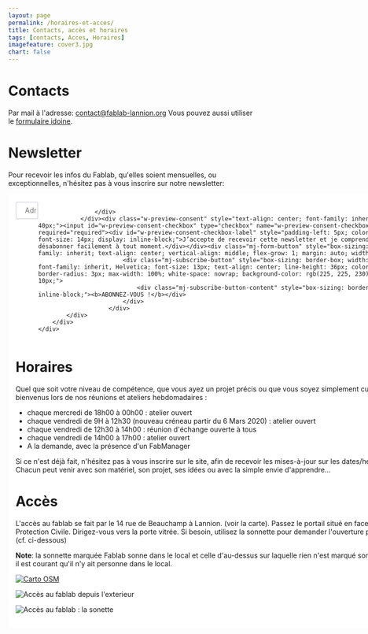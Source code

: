 ```yaml
---
layout: page
permalink: /horaires-et-acces/
title: Contacts, accès et horaires
tags: [contacts, Acces, Horaires]
imagefeature: cover3.jpg
chart: false
---
```

Contacts
============

<a href="mailto:{{ site.owner.email }}">
    <span class="fa-stack fa-lg">
        <i class="fa fa-circle fa-stack-2x fa-inverse"></i>
        <i class="fa fa-envelope fa-stack-1x"></i>
    </span>
</a>
<a href="http://twitter.com/{{ site.owner.twitter }}">
    <span class="fa-stack fa-lg">
        <i class="fa fa-circle fa-stack-2x fa-inverse"></i>
        <i class="fa fa-twitter fa-stack-1x"></i>
    </span>
</a>
<a href="{{ site.owner.google_plus }}">
    <span class="fa-stack fa-lg">
        <i class="fa fa-circle fa-stack-2x fa-inverse"></i>
        <i class="fa fa-google-plus fa-stack-1x"></i>
    </span>
</a>
<a href="http://github.com/{{ site.owner.github }}">
    <span class="fa-stack fa-lg">
        <i class="fa fa-circle fa-stack-2x fa-inverse"></i>
        <i class="fa fa-github fa-stack-1x"></i>
    </span>
</a>
<a href="http://facebook.com/{{ site.owner.facebook }}">
    <span class="fa-stack fa-lg">
        <i class="fa fa-circle fa-stack-2x fa-inverse"></i>
        <i class="fa fa-facebook fa-stack-1x"></i>
    </span>
</a>

Par mail à l'adresse: [contact@fablab-lannion.org](mailto:contact@fablab-lannion.org)
Vous pouvez aussi utiliser le [formulaire idoine](https://forum.fablab-lannion.org/memberlist.php?mode=contactadmin).

Newsletter
==========

Pour recevoir les infos du Fablab, qu'elles soient mensuelles, ou exceptionnelles, n'hésitez pas à vous inscrire sur notre newsletter:


<div class="mj-embedded mj-embed-shadow mj-horizontal" style="box-sizing: border-box; display: block; font-family: inherit; line-height: normal; text-align: left; background-color: transparent; box-shadow: none; padding: 0px; width: 900px; height: auto;">
    <div class="mj-embedded-content" style="padding: 15px; background-color: rgb(255, 255, 255);">
        <div class="mj-embedded-footer" style="box-sizing: border-box;">
            <div class="mj-form" style="box-sizing: border-box; display: table; width: 100%;">
                <div class="w-preview-field-table" style="box-sizing: border-box; display: block; width: 100%;">
                    <div class="w-preview-fields-content-row" style="box-sizing: border-box; display: flex; flex-direction: row;">
                        <div class="w-preview-fields-content-cell" style="box-sizing: border-box; vertical-align: top; flex-grow: 1; padding: 0px 0px 10px;">
                            <input class="w-preview-fields-content-cell-field-email" type="email" placeholder="Adresse E-Mail" name="w-field-field-new-email" required="required" style="box-sizing: border-box; font-family: inherit; font-size: 14px; height: 36px; padding-left: 17px; margin-right: 20px; border-radius: 3px; border: 2px solid rgb(225, 225, 230); width: 100%;">
                        </div>
                        
                    </div>
                </div><div class="w-preview-consent" style="text-align: center; font-family: inherit; padding: 10px 0px 40px;"><input id="w-preview-consent-checkbox" type="checkbox" name="w-preview-consent-checkbox" required="required"><div id="w-preview-consent-checkbox-label" style="padding-left: 5px; color: rgb(74, 74, 74); font-size: 14px; display: inline-block;">J’accepte de recevoir cette newsletter et je comprends que je peux me désabonner facilement à tout moment.</div></div><div class="mj-form-button" style="box-sizing: border-box; font-family: inherit; text-align: center; vertical-align: middle; flex-grow: 1; margin: auto; width: 235px;">
                            <div class="mj-subscribe-button" style="box-sizing: border-box; width: auto; height: 36px; font-family: inherit, Helvetica; font-size: 13px; text-align: center; line-height: 36px; color: rgb(89, 91, 97); border-radius: 3px; max-width: 100%; white-space: nowrap; background-color: rgb(225, 225, 230); padding: 0px 10px;">
                                <div class="mj-subscribe-button-content" style="box-sizing: border-box; display: inline-block;"><b>ABONNEZ-VOUS !</b></div>
                            </div>
                        </div>
            </div>
        </div>
    </div>
</div>


<script type="text/javascript" src="https://app.mailjet.com/statics/js/iframeResizer.min.js"></script>

Horaires
============

Quel que soit votre niveau de compétence, que vous ayez un projet précis ou que vous soyez simplement curieux, vous êtes bienvenus lors de nos réunions et ateliers hebdomadaires :

* chaque mercredi de 18h00 à 00h00 : atelier ouvert
* chaque vendredi de 9H à 12h30 (nouveau créneau partir du 6 Mars 2020) : atelier ouvert
* chaque vendredi de 12h30 à 14h00 : réunion d'échange ouverte à tous 
* chaque vendredi de 14h00 à 17h00 : atelier ouvert
* A la demande, avec la présence d'un FabManager

Si ce n'est déjà fait, n'hésitez pas à vous inscrire sur le site, afin de recevoir les mises-à-jour sur les dates/heures des ateliers. Chacun peut venir avec son matériel, son projet, ses idées ou avec la simple envie d'apprendre...


Accès
=============

L'accès au fablab se fait par le 14 rue de Beauchamp à Lannion. (voir la carte). Passez le portail situé en face des locaux de la Protection Civile. Dirigez-vous vers la porte vitrée. Si besoin, utilisez la sonnette pour demander l'ouverture par un FabManager. (cf. ci-dessous)

**Note**: la sonnette marquée Fablab sonne dans le local et celle d'au-dessus sur laquelle rien n'est marqué sonne dans l'atelier. À 18h il est courant qu'il n'y ait personne dans le local.

[![Carto OSM]({{site.static_url}}/osm_carte_fablab.png)](http://umap.openstreetmap.fr/en/map/fablab-lannion_77784#17/48.73217/-3.45055)

![Accès au fablab depuis l'exterieur]({{site.static_url}}/rAccesFablab1.jpg)

![Accès au fablab : la sonette]({{site.static_url}}/rAccesFablab3.jpg)
